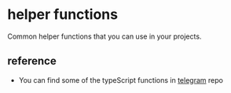 # helper functions
Common helper functions that you can use in your projects.
## reference
- You can find some of the typeScript functions in [telegram](https://github.com/morethanwords/tweb) repo
